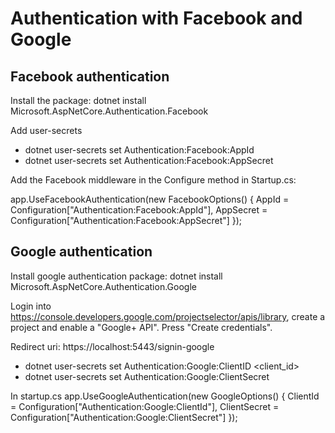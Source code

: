 ﻿# Authentication with Facebook and Google

## Facebook authentication
Install the package: 
dotnet install Microsoft.AspNetCore.Authentication.Facebook

Add user-secrets
* dotnet user-secrets set Authentication:Facebook:AppId <app-Id>
* dotnet user-secrets set Authentication:Facebook:AppSecret <app-secret>

Add the Facebook middleware in the Configure method in Startup.cs:

app.UseFacebookAuthentication(new FacebookOptions()
{
    AppId = Configuration["Authentication:Facebook:AppId"],
    AppSecret = Configuration["Authentication:Facebook:AppSecret"]
});


## Google authentication
Install google authentication package: 
dotnet install Microsoft.AspNetCore.Authentication.Google

Login into https://console.developers.google.com/projectselector/apis/library, create a project and enable a "Google+ API". Press "Create credentials".

Redirect uri: https://localhost:5443/signin-google

* dotnet user-secrets set Authentication:Google:ClientID <client_id>
* dotnet user-secrets set Authentication:Google:ClientSecret <client-secret>

In startup.cs 
app.UseGoogleAuthentication(new GoogleOptions()
{
    ClientId = Configuration["Authentication:Google:ClientId"],
    ClientSecret = Configuration["Authentication:Google:ClientSecret"]
});
